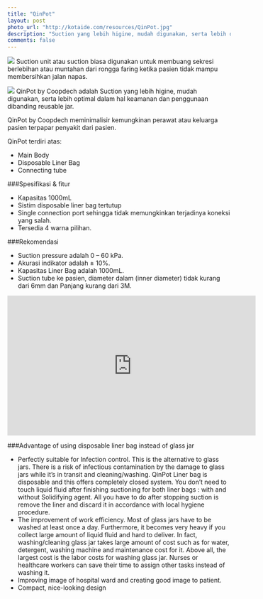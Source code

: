 ```yaml
---
title: "QinPot"
layout: post
photo_url: "http://kotaide.com/resources/QinPot.jpg"
description: "Suction yang lebih higine, mudah digunakan, serta lebih optimal dalam hal keamanan dan penggunaan dibanding reusable jar"
comments: false
---
```

![]({{site.baseurl}}/resources/qinpot-system.png)
Suction unit atau suction biasa digunakan untuk membuang sekresi berlebihan atau muntahan dari rongga faring ketika pasien tidak mampu membersihkan jalan napas.

![]({{site.baseurl}}/resources/QinPotvsjar.png)
QinPot by Coopdech adalah Suction yang lebih higine, mudah digunakan, serta lebih optimal dalam hal keamanan dan penggunaan dibanding reusable jar.

QinPot by Coopdech meminimalisir kemungkinan perawat atau keluarga pasien terpapar penyakit dari pasien.

QinPot terdiri atas:

* Main Body
* Disposable Liner Bag
* Connecting tube

###Spesifikasi & fitur

* Kapasitas 1000mL
* Sistim disposable liner bag tertutup
* Single connection port sehingga tidak memungkinkan terjadinya koneksi yang salah.
* Tersedia 4 warna pilihan.

###Rekomendasi

* Suction pressure adalah 0 – 60 kPa.
* Akurasi indikator adalah ± 10%.
* Kapasitas Liner Bag adalah 1000mL.
* Suction tube ke pasien, diameter dalam (inner diameter) tidak kurang dari 6mm dan Panjang kurang dari 3M.

<iframe width="560" height="315" src="https://www.youtube.com/embed/CAKqxUseTWo" frameborder="0" allowfullscreen></iframe>

###Advantage of using disposable liner bag instead of glass jar
* Perfectly suitable for Infection control. 
This is the alternative to glass jars. There is a risk of infectious contamination by the damage to glass jars while it’s in transit and cleaning/washing.      QinPot Liner bag is disposable and this offers completely closed system. You don’t need to touch liquid fluid after finishing suctioning for both liner bags : with and without Solidifying agent. All you have to do after stopping suction is remove the liner and discard it in accordance with local hygiene procedure. 
* The improvement of work efficiency. 
Most of glass jars have to be washed at least once a day. Furthermore, it becomes very heavy if you collect large amount of liquid fluid and hard to deliver. 
In fact, washing/cleaning glass jar takes large amount of cost such as for water, detergent, washing machine and maintenance cost for it. 
Above all, the largest cost is the labor costs for washing glass jar. 
Nurses or healthcare workers can save their time to assign other tasks instead of washing it. 
* Improving image of hospital ward and creating good image to patient.
* Compact, nice-looking design
